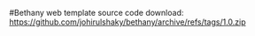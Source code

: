 #Bethany web template
source code download: https://github.com/johirulshaky/bethany/archive/refs/tags/1.0.zip